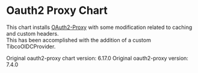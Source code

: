 # Oauth2 Proxy Chart

This chart installs [OAuth2-Proxy](https://oauth2-proxy.github.io/oauth2-proxy/) with some modification related to caching and custom headers.  
This has been accomplished with the addition of a custom TibcoOIDCProvider.

Original oauth2-proxy chart version: 6.17.0
Original oauth2-proxy version: 7.4.0